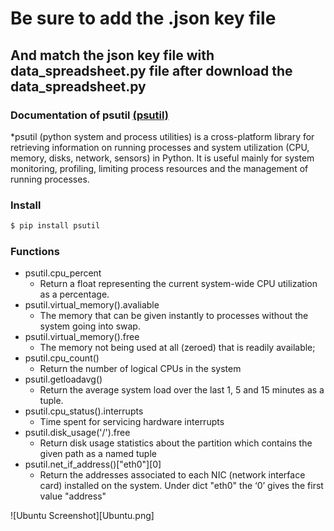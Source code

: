 # Be sure to add the .json key file 
## And match the json key file with data_spreadsheet.py file after download the data_spreadsheet.py
### Documentation of psutil [(psutil)](https://psutil.readthedocs.io/en/latest/)

*psutil (python system and process utilities) is a cross-platform library for retrieving information on running processes and system utilization (CPU, memory, disks, network, sensors) in Python. It is useful mainly for system monitoring, profiling, limiting process resources and the management of running processes. 

### Install
```sh
$ pip install psutil
```

### Functions

* psutil.cpu_percent
    * Return a float representing the current system-wide CPU utilization as a percentage.
* psutil.virtual_memory().avaliable
    * The memory that can be given instantly to processes without the system going into swap.
* psutil.virtual_memory().free
    * The memory not being used at all (zeroed) that is readily available;
* psutil.cpu_count()
    * Return the number of logical CPUs in the system
* psutil.getloadavg()
    * Return the average system load over the last 1, 5 and 15 minutes as a tuple.
* psutil.cpu_status().interrupts
    * Time spent for servicing hardware interrupts
* psutil.disk_usage('/').free
    * Return disk usage statistics about the partition which contains the given path as a named tuple
* psutil.net_if_address()["eth0"][0]
    * Return the addresses associated to each NIC (network interface card) installed on the system. Under dict "eth0" the ‘0’ gives the first value "address" 

![Ubuntu Screenshot][Ubuntu.png]
